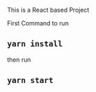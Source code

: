 This is a React based Project

  First Command to run

## `yarn install`

  then run

## `yarn start`


